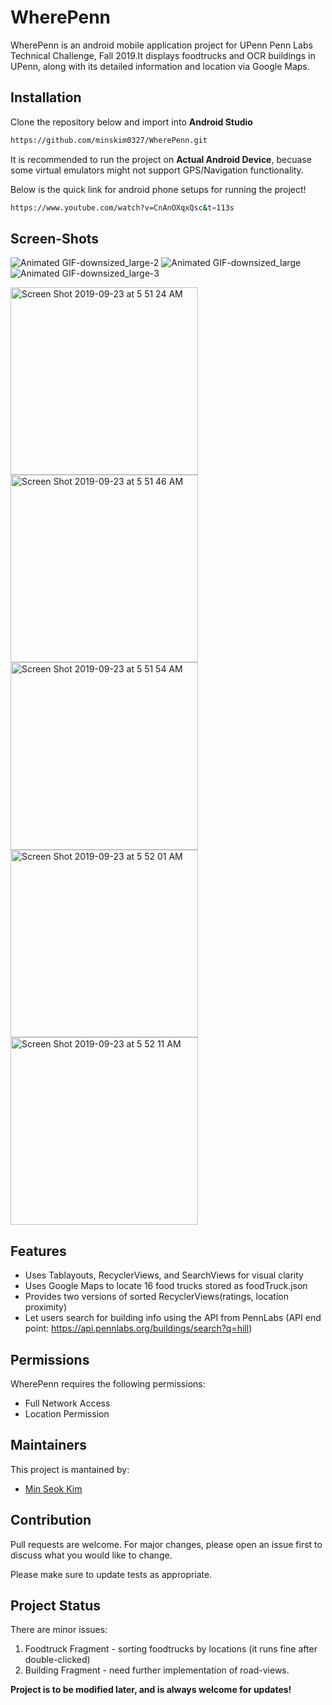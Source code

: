 # WherePenn
WherePenn is an android mobile application project for UPenn Penn Labs Technical Challenge, Fall 2019.It displays foodtrucks and OCR buildings in UPenn, along with its detailed information and location via Google Maps.

## Installation
Clone the repository below and import into **Android Studio**

```bash
https://github.com/minskim0327/WherePenn.git
```

It is recommended to run the project on **Actual Android Device**, becuase some virtual emulators might not support GPS/Navigation functionality.

Below is the quick link for android phone setups for running the project!

```bash
https://www.youtube.com/watch?v=CnAnOXqxQsc&t=113s
```
## Screen-Shots
![Animated GIF-downsized_large-2](https://user-images.githubusercontent.com/51442256/65445564-838e0600-de00-11e9-884d-91d08238d18d.gif)
![Animated GIF-downsized_large](https://user-images.githubusercontent.com/51442256/65445457-4295f180-de00-11e9-8057-566bf8c63767.gif)
![Animated GIF-downsized_large-3](https://user-images.githubusercontent.com/51442256/65445568-85f06000-de00-11e9-8a4d-936567001fe6.gif)


<img width="300" alt="Screen Shot 2019-09-23 at 5 51 24 AM" src="https://user-images.githubusercontent.com/51442256/65416662-60466500-ddc6-11e9-93d9-9289046636d4.png">
<img width="300" alt="Screen Shot 2019-09-23 at 5 51 46 AM" src="https://user-images.githubusercontent.com/51442256/65416706-76ecbc00-ddc6-11e9-80c9-4f39dd99c3e7.png">
<img width="300" alt="Screen Shot 2019-09-23 at 5 51 54 AM" src="https://user-images.githubusercontent.com/51442256/65416722-7ce29d00-ddc6-11e9-8a8b-b11d18915f3d.png">
<img width="300" alt="Screen Shot 2019-09-23 at 5 52 01 AM" src="https://user-images.githubusercontent.com/51442256/65416730-80762400-ddc6-11e9-879d-c16753fea352.png">
<img width="300" alt="Screen Shot 2019-09-23 at 5 52 11 AM" src="https://user-images.githubusercontent.com/51442256/65416736-823fe780-ddc6-11e9-9666-1e0fabcf9433.png">


## Features
- Uses Tablayouts, RecyclerViews, and SearchViews for visual clarity
- Uses Google Maps to locate 16 food trucks stored as foodTruck.json
- Provides two versions of sorted RecyclerViews(ratings, location proximity)
- Let users search for building info using the API from PennLabs (API end point: https://api.pennlabs.org/buildings/search?q=hill)

## Permissions
WherePenn requires the following permissions:
- Full Network Access
- Location Permission

## Maintainers
This project is mantained by:
* [Min Seok Kim](http://github.com/minskim0327)


## Contribution
Pull requests are welcome. For major changes, please open an issue first to discuss what you would like to change.

Please make sure to update tests as appropriate.

## Project Status
There are minor issues:
1. Foodtruck Fragment - sorting foodtrucks by locations (it runs fine after double-clicked)
2. Building Fragment - need further implementation of road-views.

**Project is to be modified later, and is always welcome for updates!**
